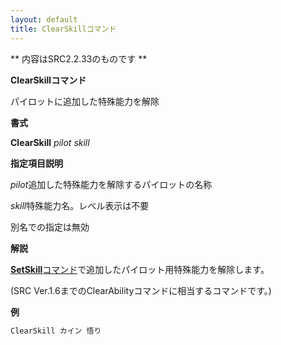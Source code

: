 ```yaml
---
layout: default
title: ClearSkillコマンド
---
```

** 内容はSRC2.2.33のものです **

**ClearSkillコマンド**

パイロットに追加した特殊能力を解除

**書式**

**ClearSkill** *pilot skill*

**指定項目説明**

*pilot*追加した特殊能力を解除するパイロットの名称

*skill*特殊能力名。レベル表示は不要

別名での指定は無効

**解説**

[**SetSkill**コマンド](SetSkillコマンド.md)で追加したパイロット用特殊能力を解除します。

(SRC Ver.1.6までのClearAbilityコマンドに相当するコマンドです。)

**例**
```sh
ClearSkill カイン 悟り
```

